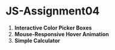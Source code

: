 # JS-Assignment04

1) **Interactive Color Picker Boxes**
2) **Mouse-Responsive Hover Animation**
3) **Simple Calculator**
